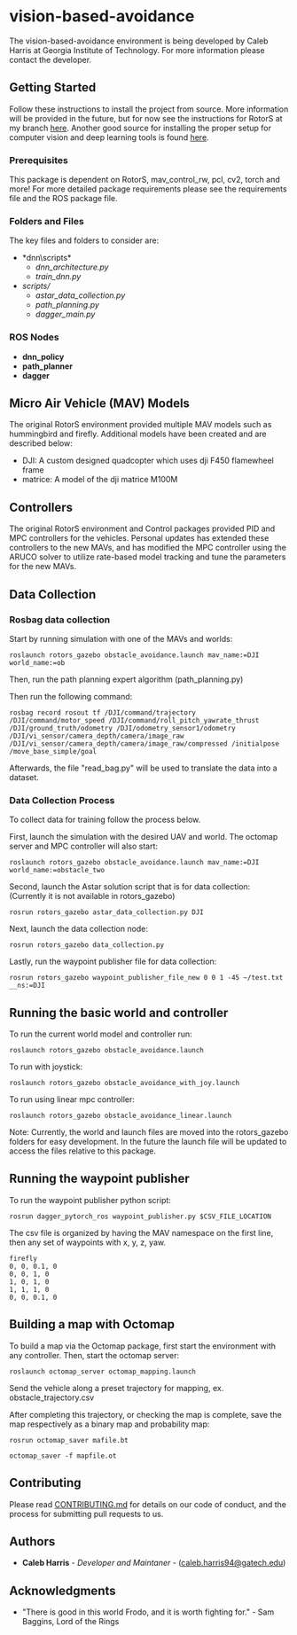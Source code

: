 # vision-based-avoidance

The vision-based-avoidance environment is being developed by Caleb Harris at Georgia Institute of Technology. For more information please contact the developer.

## Getting Started

Follow these instructions to install the project from source. More information will be provided in the future, but for now see the instructions for RotorS at my branch [here](https://github.com/calebh94/rotors_simulator/). Another good source for installing the proper setup for computer vision and deep learning tools is  found [here](https://idorobotics.com/2018/11/11/3d-computer-vision-in-ros/).

### Prerequisites

This package is dependent on RotorS, mav_control_rw, pcl, cv2, torch and more! For more detailed package requirements please see the requirements file and the ROS package file.

### Folders and Files
The key files and folders to consider are:
* *dnn\scripts\*
    * *dnn_architecture.py*
    * *train_dnn.py*
* *scripts/*
    * *astar_data_collection.py*
    * *path_planning.py*
    * *dagger_main.py*
    
### ROS Nodes
* **dnn_policy**
* **path_planner**
* **dagger**

## Micro Air Vehicle (MAV) Models
The original RotorS environment provided multiple MAV models such as hummingbird and firefly. Additional models have been created and are described below:
* DJI: A custom designed quadcopter which uses  dji F450 flamewheel frame
* matrice: A model of the dji matrice M100M

## Controllers
The original RotorS environment and Control packages provided PID and MPC controllers for the vehicles. Personal updates has extended these controllers to the new MAVs, and has modified the MPC controller using the ARUCO solver to utilize rate-based model tracking and tune the parameters for the new MAVs.

## Data Collection

### Rosbag data collection
Start by running simulation with one of the MAVs and worlds:
```
roslaunch rotors_gazebo obstacle_avoidance.launch mav_name:=DJI world_name:=ob
```

Then, run the path planning expert algorithm (path_planning.py)

Then run the following command:
```
rosbag record rosout tf /DJI/command/trajectory /DJI/command/motor_speed /DJI/command/roll_pitch_yawrate_thrust /DJI/ground_truth/odometry /DJI/odometry_sensor1/odometry /DJI/vi_sensor/camera_depth/camera/image_raw /DJI/vi_sensor/camera_depth/camera/image_raw/compressed /initialpose /move_base_simple/goal
```

Afterwards, the file "read_bag.py" will be used to translate the data into a dataset.

### Data Collection Process

To collect data for training follow the process below.

First, launch the simulation with the desired UAV and world.  The octomap server and MPC controller will also start:
```
roslaunch rotors_gazebo obstacle_avoidance.launch mav_name:=DJI world_name:=obstacle_two
```

Second, launch the Astar solution script that is for data collection: (Currently it is not available in rotors_gazebo)
```
rosrun rotors_gazebo astar_data_collection.py DJI
```

Next, launch the data collection node:
```
rosrun rotors_gazebo data_collection.py
```

Lastly, run the waypoint publisher file for data collection:
```
rosrun rotors_gazebo waypoint_publisher_file_new 0 0 1 -45 ~/test.txt __ns:=DJI
```

## Running the basic world and controller

To run the current world model and controller run:

```
roslaunch rotors_gazebo obstacle_avoidance.launch
```

To run with joystick:

```
roslaunch rotors_gazebo obstacle_avoidance_with_joy.launch
```

To run using linear mpc controller:

```
roslaunch rotors_gazebo obstacle_avoidance_linear.launch
```

Note:  Currently, the world and launch files are moved into the rotors_gazebo folders for easy development.  In the future the launch file will be updated to access the files relative to this package.


## Running the waypoint publisher

To run the waypoint publisher python script:

```
rosrun dagger_pytorch_ros waypoint_publisher.py $CSV_FILE_LOCATION
```

The csv file is organized by having the MAV namespace on the first line, then any set of waypoints with x, y, z, yaw.

```
firefly
0, 0, 0.1, 0
0, 0, 1, 0
1, 0, 1, 0
1, 1, 1, 0
0, 0, 0.1, 0
```

## Building a map with Octomap

To build a map via the Octomap package, first start the environment with any controller.  Then, start the octomap server:

```
roslaunch octomap_server octomap_mapping.launch
```

Send the vehicle along a preset trajectory for mapping, ex. obstacle_trajectory.csv

After completing this trajectory, or checking the map is complete, save the map respectively as a binary map and probability map:

```
rosrun octomap_saver mafile.bt

octomap_saver -f mapfile.ot
```

## Contributing

Please read [CONTRIBUTING.md](https://gist.github.com/PurpleBooth/b24679402957c63ec426) for details on our code of conduct, and the process for submitting pull requests to us.

## Authors

* **Caleb Harris** - *Developer and Maintaner* - (caleb.harris94@gatech.edu)

## Acknowledgments

* "There is good in this world Frodo, and it is worth fighting for."  - Sam Baggins, Lord of the Rings

